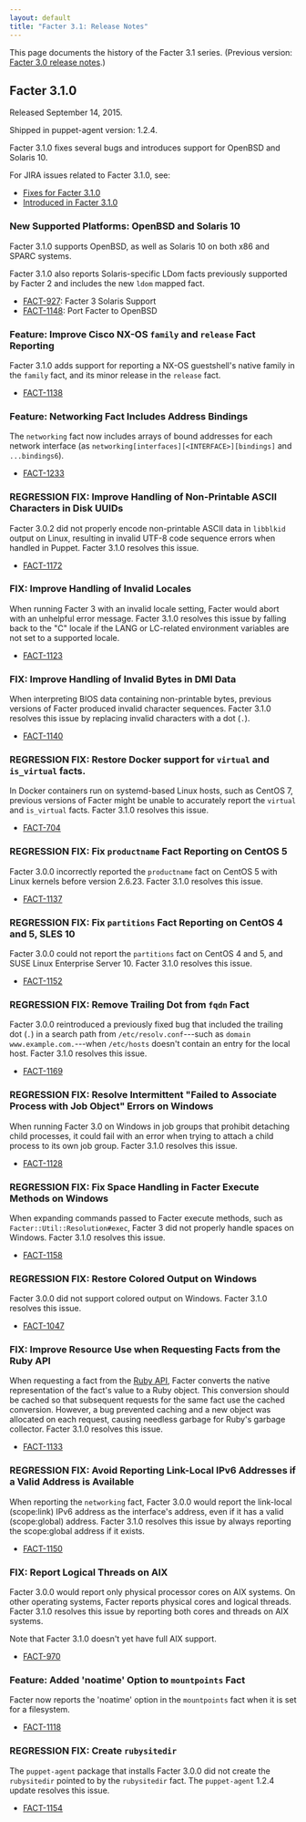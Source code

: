 ```yaml
---
layout: default
title: "Facter 3.1: Release Notes"
---
```


This page documents the history of the Facter 3.1 series. (Previous version: [Facter 3.0 release notes](../3.0/release_notes.html).)

Facter 3.1.0
-----

Released September 14, 2015.

Shipped in puppet-agent version: 1.2.4.

Facter 3.1.0 fixes several bugs and introduces support for OpenBSD and Solaris 10.

For JIRA issues related to Facter 3.1.0, see:

- [Fixes for Facter 3.1.0](https://tickets.puppetlabs.com/issues/?filter=15500)
- [Introduced in Facter 3.1.0](https://tickets.puppetlabs.com/issues/?filter=15429)

### New Supported Platforms: OpenBSD and Solaris 10

Facter 3.1.0 supports OpenBSD, as well as Solaris 10 on both x86 and SPARC systems.

Facter 3.1.0 also reports Solaris-specific LDom facts previously supported by Facter 2 and includes the new `ldom` mapped fact.

- [FACT-927](https://tickets.puppetlabs.com/browse/FACT-927): Facter 3 Solaris Support
- [FACT-1148](https://tickets.puppetlabs.com/browse/FACT-1148): Port Facter to OpenBSD

### Feature: Improve Cisco NX-OS `family` and `release` Fact Reporting

Facter 3.1.0 adds support for reporting a NX-OS guestshell's native family in the `family` fact, and its minor release in the `release` fact.

- [FACT-1138](https://tickets.puppetlabs.com/browse/FACT-1138)

### Feature: Networking Fact Includes Address Bindings

The `networking` fact now includes arrays of bound addresses for each network interface (as `networking[interfaces][<INTERFACE>][bindings]` and `...bindings6`).

- [FACT-1233](https://tickets.puppetlabs.com/browse/FACT-1233)

### REGRESSION FIX: Improve Handling of Non-Printable ASCII Characters in Disk UUIDs

Facter 3.0.2 did not properly encode non-printable ASCII data in `libblkid` output on Linux, resulting in invalid UTF-8 code sequence errors when handled in Puppet. Facter 3.1.0 resolves this issue.

- [FACT-1172](https://tickets.puppetlabs.com/browse/FACT-1172)

### FIX: Improve Handling of Invalid Locales

When running Facter 3 with an invalid locale setting, Facter would abort with an unhelpful error message. Facter 3.1.0 resolves this issue by falling back to the "C" locale if the LANG or LC-related environment variables are not set to a supported locale.

- [FACT-1123](https://tickets.puppetlabs.com/browse/FACT-1123)

### FIX: Improve Handling of Invalid Bytes in DMI Data

When interpreting BIOS data containing non-printable bytes, previous versions of Facter produced invalid character sequences. Facter 3.1.0 resolves this issue by replacing invalid characters with a dot (`.`).

- [FACT-1140](https://tickets.puppetlabs.com/browse/FACT-1140)

### REGRESSION FIX: Restore Docker support for `virtual` and `is_virtual` facts.

In Docker containers run on systemd-based Linux hosts, such as CentOS 7, previous versions of Facter might be unable to accurately report the `virtual` and `is_virtual` facts. Facter 3.1.0 resolves this issue.

- [FACT-704](https://tickets.puppetlabs.com/browse/FACT-704)

### REGRESSION FIX: Fix `productname` Fact Reporting on CentOS 5

Facter 3.0.0 incorrectly reported the `productname` fact on CentOS 5 with Linux kernels before version 2.6.23. Facter 3.1.0 resolves this issue.

- [FACT-1137](https://tickets.puppetlabs.com/browse/FACT-1137)

### REGRESSION FIX: Fix `partitions` Fact Reporting on CentOS 4 and 5, SLES 10

Facter 3.0.0 could not report the `partitions` fact on CentOS 4 and 5, and SUSE Linux Enterprise Server 10. Facter 3.1.0 resolves this issue.

- [FACT-1152](https://tickets.puppetlabs.com/browse/FACT-1152)

### REGRESSION FIX: Remove Trailing Dot from `fqdn` Fact

Facter 3.0.0 reintroduced a previously fixed bug that included the trailing dot (`.`) in a search path from `/etc/resolv.conf`---such as `domain www.example.com.`---when `/etc/hosts` doesn't contain an entry for the local host. Facter 3.1.0 resolves this issue.

- [FACT-1169](https://tickets.puppetlabs.com/browse/FACT-1169)

### REGRESSION FIX: Resolve Intermittent "Failed to Associate Process with Job Object" Errors on Windows

When running Facter 3.0 on Windows in job groups that prohibit detaching child processes, it could fail with an error when trying to attach a child process to its own job group. Facter 3.1.0 resolves this issue.

- [FACT-1128](https://tickets.puppetlabs.com/browse/FACT-1128)

### REGRESSION FIX: Fix Space Handling in Facter Execute Methods on Windows

When expanding commands passed to Facter execute methods, such as `Facter::Util::Resolution#exec`, Facter 3 did not properly handle spaces on Windows. Facter 3.1.0 resolves this issue.

- [FACT-1158](https://tickets.puppetlabs.com/browse/FACT-1158)

### REGRESSION FIX: Restore Colored Output on Windows

Facter 3.0.0 did not support colored output on Windows. Facter 3.1.0 resolves this issue.

- [FACT-1047](https://tickets.puppetlabs.com/browse/FACT-1047)

### FIX: Improve Resource Use when Requesting Facts from the Ruby API

When requesting a fact from the [Ruby API](./fact_overview.html), Facter converts the native representation of the fact's value to a Ruby object. This conversion should be cached so that subsequent requests for the same fact use the cached conversion. However, a bug prevented caching and a new object was allocated on each request, causing needless garbage for Ruby's garbage collector. Facter 3.1.0 resolves this issue.

- [FACT-1133](https://tickets.puppetlabs.com/browse/FACT-1133)

### REGRESSION FIX: Avoid Reporting Link-Local IPv6 Addresses if a Valid Address is Available

When reporting the `networking` fact, Facter 3.0.0 would report the link-local (scope:link) IPv6 address as the interface's address, even if it has a valid (scope:global) address. Facter 3.1.0 resolves this issue by always reporting the scope:global address if it exists.

- [FACT-1150](https://tickets.puppetlabs.com/browse/FACT-1150)

### FIX: Report Logical Threads on AIX

Facter 3.0.0 would report only physical processor cores on AIX systems. On other operating systems, Facter reports physical cores and logical threads. Facter 3.1.0 resolves this issue by reporting both cores and threads on AIX systems.

Note that Facter 3.1.0 doesn't yet have full AIX support.

- [FACT-970](https://tickets.puppetlabs.com/browse/FACT-970)

### Feature: Added 'noatime' Option to `mountpoints` Fact

Facter now reports the 'noatime' option in the `mountpoints` fact when it is set for a filesystem.

- [FACT-1118](https://tickets.puppetlabs.com/browse/FACT-1118)

### REGRESSION FIX: Create `rubysitedir`

The `puppet-agent` package that installs Facter 3.0.0 did not create the `rubysitedir` pointed to by the `rubysitedir` fact. The `puppet-agent` 1.2.4 update resolves this issue.

- [FACT-1154](https://tickets.puppetlabs.com/browse/FACT-1154)

